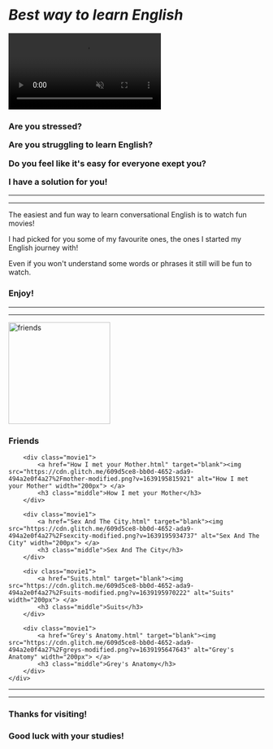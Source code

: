 <!DOCTYPE html>
<html lang="en">
<head>
    <meta charset="UTF-8">
    <meta http-equiv="X-UA-Compatible" content="IE=edge">
    <meta name="viewport" content="width=device-width, initial-scale=1.0">
    <title>Movies</title>
    <link rel="stylesheet" href="style.css">
</head>
<body>
    <head>
        <meta charset="UTF-8">
        <meta http-equiv="X-UA-Compatible" content="IE=edge">
        <meta name="viewport" content="width=device-width, initial-scale=1.0">
        <title>🎥My Favourite Movies</title>
        <link rel="stylesheet" href="styles.css">
        <head>
        <body>
            <div class="one">
                <H1 class="heading"><em>Best way to learn English</em></H1>
            </div>
            <div class="two">
                <video autoplay muted playinline id="myVideo" loop>
                    <source src="https://cdn.glitch.me/609d5ce8-bb0d-4652-ada9-494a2e0f4a27%2FStudying.mp4?v=1639195951802" type="video/mp4">
            </video>
            </div>
            <div class="one">
                <h3 class="headingmiddle">
                    <p> Are you stressed?</p>
                    <p> Are you struggling to learn English?</p>
                    <p> Do you feel like it's easy for everyone exept you?</p>
                    <p>I have a solution for you!</p>
                </h3>
        </div>
        <hr>
        <hr>
        <div class="four">
            <p class="info">The easiest and fun way to learn conversational English is to watch fun movies! </p>
            <p class="info">I had picked for you some of my favourite ones, the ones I started my English journey with!</p>
            <p class="info">Even if you won't understand some words or phrases it still will be fun to watch.</p>
        </div>
        <div>
            <h3 class="headingmiddle">Enjoy!</h3>
        </div>
        <hr>
        <hr>
    <div class="movies">
        <div class="movie1">
            <a href="Friends.html" target="blank"><img src="https://cdn.glitch.me/609d5ce8-bb0d-4652-ada9-494a2e0f4a27%2Ffriends1-modified.png?v=1639175874707" alt="friends" width="200px"> </a>
            <h3 class="middle">Friends</h3>    
        </div>

        <div class="movie1">
            <a href="How I met your Mother.html" target="blank"><img src="https://cdn.glitch.me/609d5ce8-bb0d-4652-ada9-494a2e0f4a27%2Fmother-modified.png?v=1639195815921" alt="How I met your Mother" width="200px"> </a>
            <h3 class="middle">How I met your Mother</h3>    
        </div>

        <div class="movie1">
            <a href="Sex And The City.html" target="blank"><img src="https://cdn.glitch.me/609d5ce8-bb0d-4652-ada9-494a2e0f4a27%2Fsexcity-modified.png?v=1639195934737" alt="Sex And The City" width="200px"> </a>
            <h3 class="middle">Sex And The City</h3>    
        </div>

        <div class="movie1">
            <a href="Suits.html" target="blank"><img src="https://cdn.glitch.me/609d5ce8-bb0d-4652-ada9-494a2e0f4a27%2Fsuits-modified.png?v=1639195970222" alt="Suits" width="200px"> </a>
            <h3 class="middle">Suits</h3>    
        </div>

        <div class="movie1">
            <a href="Grey's Anatomy.html" target="blank"><img src="https://cdn.glitch.me/609d5ce8-bb0d-4652-ada9-494a2e0f4a27%2Fgreys-modified.png?v=1639195647643" alt="Grey's Anatomy" width="200px"> </a>
            <h3 class="middle">Grey's Anatomy</h3>    
        </div>
    </div>
<hr>
<hr>
<div class="one">
    <h3 class="headingmiddle">Thanks for visiting!</h3> 
    <h3 class="headingmiddle">Good luck with your studies!</h3>
</div>

</body>
</html>
